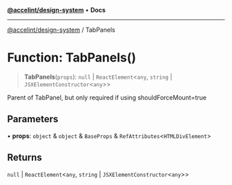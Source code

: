 [**@accelint/design-system**](../README.md) • **Docs**

***

[@accelint/design-system](../README.md) / TabPanels

# Function: TabPanels()

> **TabPanels**(`props`): `null` \| `ReactElement`\<`any`, `string` \| `JSXElementConstructor`\<`any`\>\>

Parent of TabPanel, but only required if using shouldForceMount=true

## Parameters

• **props**: `object` & `object` & `BaseProps` & `RefAttributes`\<`HTMLDivElement`\>

## Returns

`null` \| `ReactElement`\<`any`, `string` \| `JSXElementConstructor`\<`any`\>\>

